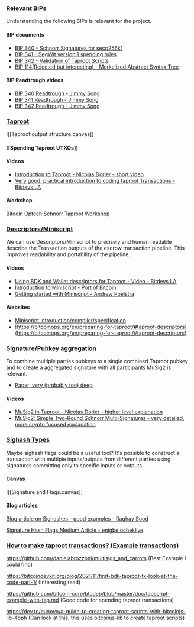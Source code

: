 ### <u>Relevant BIPs</u>

Understanding the following BIPs is relevant for the project.
#### BIP documents

* [BIP 340 - Schnorr Signatures for secp256k1](https://github.com/bitcoin/bips/blob/master/bip-0340.mediawiki)
* [BIP 341 - SegWit version 1 spending rules](https://github.com/bitcoin/bips/blob/master/bip-0341.mediawiki)
* [BIP 342 - Validation of Taproot Scripts](https://github.com/bitcoin/bips/blob/master/bip-0342.mediawiki)
* [BIP 114(Rejected but interesting) - Merkelized Abstract Syntax Tree](https://github.com/bitcoin/bips/blob/master/bip-0114.mediawiki)

#### BIP Readtrough videos

* [BIP 340 Readtrough - Jimmy Song](https://www.youtube.com/watch?v=rVsNFMzQUck)
* [BIP 341 Readtrough - Jimmy Song](https://www.youtube.com/watch?v=pkS9aorpxNc)
* [BIP 342 Readtrough - Jimmy Song](https://www.youtube.com/watch?v=fAEcXh6nZ9U)

### <u>Taproot</u>

![[Taproot output structure.canvas]]

#### [[Spending Taproot UTXOs]]
#### Videos 

* [Introduction to Taproot - Nicolas Dorier - short video](https://www.youtube.com/watch?v=I7HsXKgtD2I)
* [Very good, practical introduction to coding taproot Transactions - Bitdevs LA](https://www.youtube.com/watch?v=E-HxgNkPB-8) 

#### Workshop
[Bitcoin Optech Schnorr Taproot Workshop](https://bitcoinops.org/en/schorr-taproot-workshop/)

### <u>Descriptors/Miniscript</u>

We can use Descriptors/Miniscript to precisely and human readable describe the Transaction outputs of the escrow transaction pipeline. This improves readability and portability of the pipeline.
#### Videos

* [Using BDK and Wallet descriptors for Taproot - Video - Bitdevs LA](https://www.youtube.com/watch?v=wsQIZRY2BD0)
* [Introduction to Miniscript - Port of Bitcoin](https://www.youtube.com/watch?v=uNZpfHEtP4U)
* [Getting started with Miniscript - Andrew Poelstra](https://www.youtube.com/watch?v=eTUuwASdUBE)
#### Websites

* [Miniscript introduction/compiler/specification](https://bitcoin.sipa.be/miniscript/)
* [https://bitcoinops.org/en/preparing-for-taproot/#taproot-descriptors](https://bitcoinops.org/en/preparing-for-taproot/#taproot-descriptors)


### <u>Signature/Pubkey aggregation</u>

To combine multiple parties pubkeys to a single combined Taproot pubkey and to create a aggregated signature with all participants MuSig2 is relevant.

* [Paper, very (probably too) deep](https://eprint.iacr.org/2020/1261)

#### Videos

* [MuSig2 in Taproot - Nicolas Dorier - higher level explanation](https://www.youtube.com/watch?v=hrUyGW91JBc)
* [MuSig2: Simple Two-Round Schnorr Multi-Signatures - very detailed, more crypto focused explanation](https://www.youtube.com/watch?v=Dzqj236cVHk)

### <u>Sighash Types</u>

Maybe sighash flags could be a useful tool?
It's possible to construct a transaction with multiple inputs/outputs from different parties using signatures committing only to specific inputs or outputs.
#### Canvas

![[Signature and Flags.canvas]]
#### Blog articles

[Blog article on Sighashes - good examples - Raghav Sood](https://raghavsood.com/blog/2018/06/10/bitcoin-signature-types-sighash)

[Signature Hash Flags Medium Article - enigbe ochekliye](https://enigbe.medium.com/signature-hash-flags-f059d035ddd0)



### <u>How to make taproot transactions? (Example transactions)</u>

  

https://github.com/danielabrozzoni/multisigs_and_carrots (Best Example I could find)

https://bitcoindevkit.org/blog/2021/11/first-bdk-taproot-tx-look-at-the-code-part-1/ (Interesting read)

https://github.com/bitcoin-core/btcdeb/blob/master/doc/tapscript-example-with-tap.md (Good code for spending taproot transactions)

https://dev.to/eunovo/a-guide-to-creating-taproot-scripts-with-bitcoinjs-lib-4oph (Can look at this, this uses bitcoinjs-lib to create taproot scripts)

  
  
